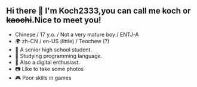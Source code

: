 ## Hi there 👋 I'm Koch2333,you can call me koch or ~~kaochi~~.Nice to meet you!

<!--
**Koch2333/Koch2333** is a ✨ _special_ ✨ repository because its `README.md` (this file) appears on your GitHub profile.

Here are some ideas to get you started:

- 🔭 I’m currently working on ...
- 🌱 I’m currently learning ...
- 👯 I’m looking to collaborate on ...
- 🤔 I’m looking for help with ...
- 💬 Ask me about ...
- 📫 How to reach me: ...
- 😄 Pronouns: ...
- ⚡ Fun fact: ...
-->
- Chinese / 17 y.o. / Not a very mature boy / ENTJ-A
- 🌍 zh-CN / en-US (little) / Teochew (?)
- 📖 A senior high school student.
- 🌱 Studying programming language.
- 📱 Also a digital enthusiast.
- 📷 Like to take some photos
- 🎮 Poor skills in games
